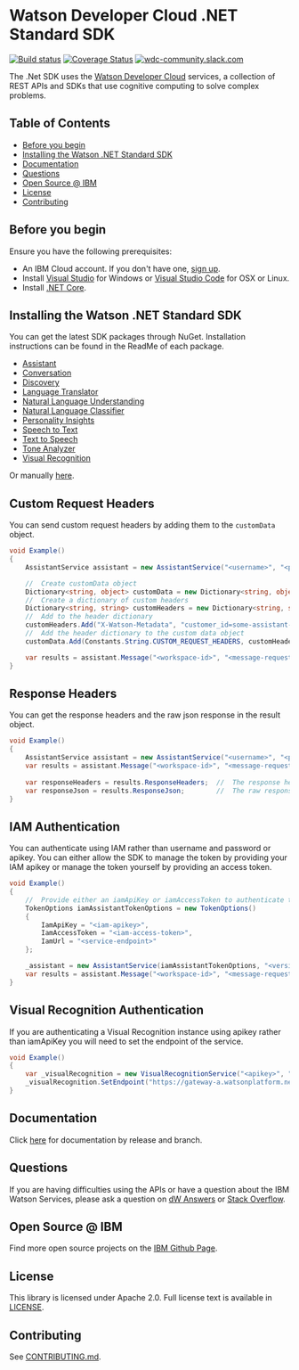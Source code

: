 # Watson Developer Cloud .NET Standard SDK
[![Build status](https://ci.appveyor.com/api/projects/status/bcbl2ripwdmh1918/branch/development?svg=true)](https://ci.appveyor.com/project/mediumTaj/dotnet-standard-sdk/branch/development)
[![Coverage Status](https://coveralls.io/repos/github/watson-developer-cloud/dotnet-standard-sdk/badge.svg?branch=master)](https://coveralls.io/github/watson-developer-cloud/dotnet-standard-sdk?branch=master)
[![wdc-community.slack.com](https://wdc-slack-inviter.mybluemix.net/badge.svg)](http://wdc-slack-inviter.mybluemix.net/)

The .Net SDK uses the [Watson Developer Cloud][wdc] services, a collection of REST APIs and SDKs that use cognitive computing to solve complex problems.

## Table of Contents
* [Before you begin](#before-you-begin)
* [Installing the Watson .NET Standard SDK](#installing-the-watson-net-standard-sdk)
* [Documentation](#documentation)
* [Questions](#questions)
* [Open Source @ IBM](#open-source--ibm)
* [License](#license)
* [Contributing](#contributing)

## Before you begin
Ensure you have the following prerequisites:

* An IBM Cloud account. If you don't have one, [sign up][bluemix_registration].
* Install [Visual Studio][visual-studio-download] for Windows or [Visual Studio Code][visual-studio-code-download] for OSX or Linux.
* Install [.NET Core][dotnet-core-download].

## Installing the Watson .NET Standard SDK
You can get the latest SDK packages through NuGet. Installation instructions can be found in the ReadMe of each package.

* [Assistant](/src/IBM.WatsonDeveloperCloud.Assistant.v1)
* [Conversation](/src/IBM.WatsonDeveloperCloud.Conversation.v1)
* [Discovery](/src/IBM.WatsonDeveloperCloud.Discovery.v1)
* [Language Translator](/src/IBM.WatsonDeveloperCloud.LanguageTranslator.v2)
* [Natural Language Understanding](/src/IBM.WatsonDeveloperCloud.NaturalLanguageUnderstanding.v1)
* [Natural Language Classifier](/src/IBM.WatsonDeveloperCloud.NaturalLanguageClassifier.v1)
* [Personality Insights](/src/IBM.WatsonDeveloperCloud.PersonalityInsights.v3)
* [Speech to Text](/src/IBM.WatsonDeveloperCloud.SpeechToText.v1)
* [Text to Speech](/src/IBM.WatsonDeveloperCloud.TextToSpeech.v1)
* [Tone Analyzer](/src/IBM.WatsonDeveloperCloud.ToneAnalyzer.v3)
* [Visual Recognition](/src/IBM.WatsonDeveloperCloud.VisualRecognition.v3)

Or manually [here][latest_release].

## Custom Request Headers
You can send custom request headers by adding them to the `customData` object.
```cs
void Example()
{
    AssistantService assistant = new AssistantService("<username>", "<password>", "<version-date>");

    //  Create customData object
    Dictionary<string, object> customData = new Dictionary<string, object>();
    //  Create a dictionary of custom headers
    Dictionary<string, string> customHeaders = new Dictionary<string, string>();
    //  Add to the header dictionary
    customHeaders.Add("X-Watson-Metadata", "customer_id=some-assistant-customer-id");
    //  Add the header dictionary to the custom data object
    customData.Add(Constants.String.CUSTOM_REQUEST_HEADERS, customHeaders);

    var results = assistant.Message("<workspace-id>", "<message-request>", customData: customData);
}
```

## Response Headers
You can get the response headers and the raw json response in the result object.
```cs
void Example()
{
    AssistantService assistant = new AssistantService("<username>", "<password>", "<version-date>");
    var results = assistant.Message("<workspace-id>", "<message-request>");
    
    var responseHeaders = results.ResponseHeaders;  //  The response headers
    var responseJson = results.ResponseJson;        //  The raw response json
}
```

## IAM Authentication
You can authenticate using IAM rather than username and password or apikey. You can either allow the SDK to manage the token by providing your IAM apikey or manage the token yourself by providing an access token.
```cs
void Example()
{
    //  Provide either an iamApiKey or iamAccessToken to authenticate the service.
    TokenOptions iamAssistantTokenOptions = new TokenOptions()
    {
        IamApiKey = "<iam-apikey>",
        IamAccessToken = "<iam-access-token>",
        IamUrl = "<service-endpoint>"
    };

    _assistant = new AssistantService(iamAssistantTokenOptions, "<version-date>");
    var results = assistant.Message("<workspace-id>", "<message-request>");
}
```

## Visual Recognition Authentication
If you are authenticating a Visual Recognition instance using apikey rather than iamApiKey you will need to set the endpoint of the service.
```cs
void Example()
{
    var _visualRecognition = new VisualRecognitionService("<apikey>", "<version-date>");
    _visualRecognition.SetEndpoint("https://gateway-a.watsonplatform.net/visual-recognition/api");
}
```

## Documentation
Click [here][dotnet-standard-sdk-documentation] for documentation by release and branch.

## Questions

If you are having difficulties using the APIs or have a question about the IBM Watson Services, please ask a question on
[dW Answers][dw-answers]
or [Stack Overflow][stack-overflow].

## Open Source @ IBM
Find more open source projects on the [IBM Github Page][ibm-github].

## License
This library is licensed under Apache 2.0. Full license text is available in [LICENSE](LICENSE).

## Contributing
See [CONTRIBUTING.md](.github/CONTRIBUTING.md).<TODO revise coding standard>

[wdc]: https://www.ibm.com/watson/developer/
[bluemix_registration]: http://bluemix.net/registration
[ibm-github]: http://ibm.github.io/

[latest_release]: https://github.com/watson-developer-cloud/dotnet-standard-sdk/releases/latest
[dw-answers]: https://developer.ibm.com/answers/questions/ask/?topics=watson
[stack-overflow]: http://stackoverflow.com/questions/ask?tags=ibm-watson

[conversation]:https://www.ibm.com/watson/developercloud/conversation/api/v1/
[discovery]: https://www.ibm.com/watson/developercloud/discovery/api/v1/
[language_translator]: https://www.ibm.com/watson/developercloud/language-translator/api/v2/
[natural_language_understanding]: https://www.ibm.com/watson/developercloud/natural-language-understanding/api/v1/
[personality_insights]: https://www.ibm.com/watson/developercloud/personality-insights/api/v2/
[speech_to_text]: https://www.ibm.com/watson/developercloud/speech-to-text/api/v1/
[text_to_speech]: https://www.ibm.com/watson/developercloud/text-to-speech/api/v1/
[tone_analyzer]: https://www.ibm.com/watson/developercloud/tone-analyzer/api/v3/
[visual_recognition]: https://www.ibm.com/watson/developercloud/visual-recognition/api/v3/

[document_conversion]: https://www.ibm.com/watson/developercloud/document-conversion/api/v1/
[retrieve_and_rank]: https://www.ibm.com/watson/developercloud/retrieve-and-rank/api/v1/
[natural_language_classifier]: https://www.ibm.com/watson/developercloud/natural-language-classifier/api/v1/
[tradeoff_analytics]: https://www.ibm.com/watson/developercloud/tradeoff-analytics/api/v1/

[dotnet-core-download]: https://www.microsoft.com/net/download/core
[visual-studio-download]: https://www.visualstudio.com/vs/community/
[visual-studio-code-download]: https://code.visualstudio.com/
[dotnet-standard-sdk-documentation]: https://watson-developer-cloud.github.io/dotnet-standard-sdk/
